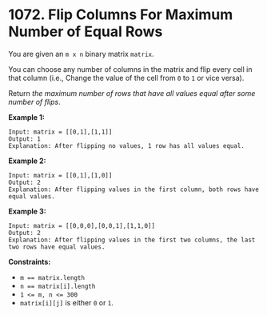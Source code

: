 # 1072. Flip Columns For Maximum Number of Equal Rows

You are given an `m x n` binary matrix `matrix`.

You can choose any number of columns in the matrix and flip every cell in that column (i.e., Change the value of the cell from `0` to `1` or vice versa).

Return *the maximum number of rows that have all values equal after some number of flips*.

**Example 1:**

```()
Input: matrix = [[0,1],[1,1]]
Output: 1
Explanation: After flipping no values, 1 row has all values equal.
```

**Example 2:**

```()
Input: matrix = [[0,1],[1,0]]
Output: 2
Explanation: After flipping values in the first column, both rows have equal values.
```

**Example 3:**

```()
Input: matrix = [[0,0,0],[0,0,1],[1,1,0]]
Output: 2
Explanation: After flipping values in the first two columns, the last two rows have equal values.
```

**Constraints:**

- `m == matrix.length`
- `n == matrix[i].length`
- `1 <= m, n <= 300`
- `matrix[i][j]` is either `0` or `1`.
